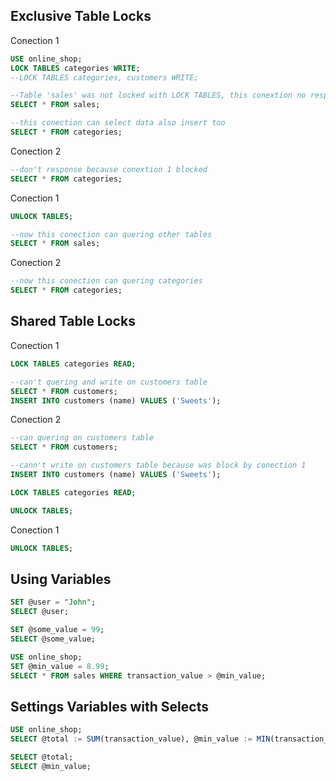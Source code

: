 ## Exclusive Table Locks

Conection 1

```sql
USE online_shop;
LOCK TABLES categories WRITE;
--LOCK TABLES categories, customers WRITE;

--Table 'sales' was not locked with LOCK TABLES, this conextion no response other tables
SELECT * FROM sales;

--this conection can select data also insert too
SELECT * FROM categories;
```

Conection 2

```sql
--don't response because conextion 1 blocked
SELECT * FROM categories;
```

Conection 1

```sql
UNLOCK TABLES;

--now this conection can quering other tables
SELECT * FROM sales;
```

Conection 2

```sql
--now this conection can quering categories
SELECT * FROM categories;
```

## Shared Table Locks

Conection 1

```sql
LOCK TABLES categories READ;

--can't quering and write on customers table
SELECT * FROM customers;
INSERT INTO customers (name) VALUES ('Sweets');
```

Conection 2

```sql
--can quering on customers table
SELECT * FROM customers;

--cann't write on customers table because was block by conection 1
INSERT INTO customers (name) VALUES ('Sweets');

LOCK TABLES categories READ;

UNLOCK TABLES;
```

Conection 1

```sql
UNLOCK TABLES;
```

## Using Variables

```sql
SET @user = "John"; 
SELECT @user;

SET @some_value = 99;
SELECT @some_value;

USE online_shop;
SET @min_value = 8.99;
SELECT * FROM sales WHERE transaction_value > @min_value;
```

## Settings Variables with Selects

```sql
USE online_shop;
SELECT @total := SUM(transaction_value), @min_value := MIN(transaction_value) FROM sales;

SELECT @total;
SELECT @min_value;
```